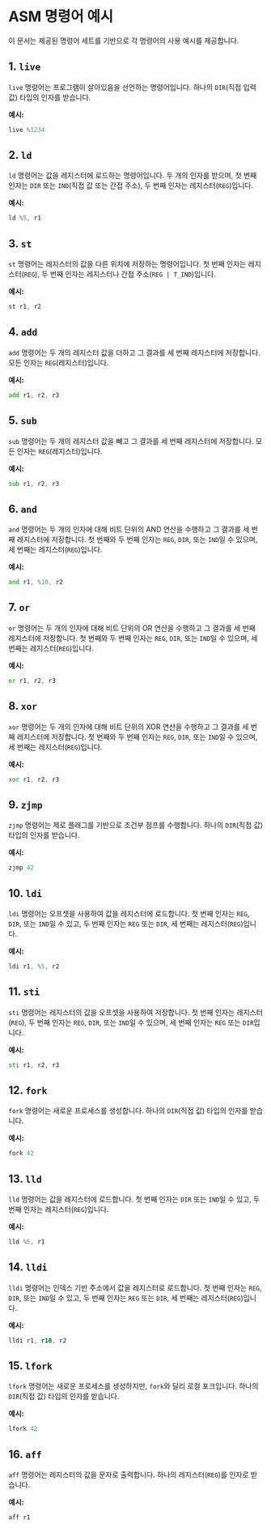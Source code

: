 
# ASM 명령어 예시

이 문서는 제공된 명령어 세트를 기반으로 각 명령어의 사용 예시를 제공합니다.

## 1. `live`

`live` 명령어는 프로그램이 살아있음을 선언하는 명령어입니다. 하나의 `DIR`(직접 입력 값) 타입의 인자를 받습니다.

**예시:**
```asm
live %1234
```

## 2. `ld`

`ld` 명령어는 값을 레지스터에 로드하는 명령어입니다. 두 개의 인자를 받으며, 첫 번째 인자는 `DIR` 또는 `IND`(직접 값 또는 간접 주소), 두 번째 인자는 레지스터(`REG`)입니다.

**예시:**
```asm
ld %5, r1
```

## 3. `st`

`st` 명령어는 레지스터의 값을 다른 위치에 저장하는 명령어입니다. 첫 번째 인자는 레지스터(`REG`), 두 번째 인자는 레지스터나 간접 주소(`REG | T_IND`)입니다.

**예시:**
```asm
st r1, r2
```

## 4. `add`

`add` 명령어는 두 개의 레지스터 값을 더하고 그 결과를 세 번째 레지스터에 저장합니다. 모든 인자는 `REG`(레지스터)입니다.

**예시:**
```asm
add r1, r2, r3
```

## 5. `sub`

`sub` 명령어는 두 개의 레지스터 값을 빼고 그 결과를 세 번째 레지스터에 저장합니다. 모든 인자는 `REG`(레지스터)입니다.

**예시:**
```asm
sub r1, r2, r3
```

## 6. `and`

`and` 명령어는 두 개의 인자에 대해 비트 단위의 AND 연산을 수행하고 그 결과를 세 번째 레지스터에 저장합니다. 첫 번째와 두 번째 인자는 `REG`, `DIR`, 또는 `IND`일 수 있으며, 세 번째는 레지스터(`REG`)입니다.

**예시:**
```asm
and r1, %10, r2
```

## 7. `or`

`or` 명령어는 두 개의 인자에 대해 비트 단위의 OR 연산을 수행하고 그 결과를 세 번째 레지스터에 저장합니다. 첫 번째와 두 번째 인자는 `REG`, `DIR`, 또는 `IND`일 수 있으며, 세 번째는 레지스터(`REG`)입니다.

**예시:**
```asm
or r1, r2, r3
```

## 8. `xor`

`xor` 명령어는 두 개의 인자에 대해 비트 단위의 XOR 연산을 수행하고 그 결과를 세 번째 레지스터에 저장합니다. 첫 번째와 두 번째 인자는 `REG`, `DIR`, 또는 `IND`일 수 있으며, 세 번째는 레지스터(`REG`)입니다.

**예시:**
```asm
xor r1, r2, r3
```

## 9. `zjmp`

`zjmp` 명령어는 제로 플래그를 기반으로 조건부 점프를 수행합니다. 하나의 `DIR`(직접 값) 타입의 인자를 받습니다.

**예시:**
```asm
zjmp 42
```

## 10. `ldi`

`ldi` 명령어는 오프셋을 사용하여 값을 레지스터에 로드합니다. 첫 번째 인자는 `REG`, `DIR`, 또는 `IND`일 수 있고, 두 번째 인자는 `REG` 또는 `DIR`, 세 번째는 레지스터(`REG`)입니다.

**예시:**
```asm
ldi r1, %5, r2
```

## 11. `sti`

`sti` 명령어는 레지스터의 값을 오프셋을 사용하여 저장합니다. 첫 번째 인자는 레지스터(`REG`), 두 번째 인자는 `REG`, `DIR`, 또는 `IND`일 수 있으며, 세 번째 인자는 `REG` 또는 `DIR`입니다.

**예시:**
```asm
sti r1, r2, r3
```

## 12. `fork`

`fork` 명령어는 새로운 프로세스를 생성합니다. 하나의 `DIR`(직접 값) 타입의 인자를 받습니다.

**예시:**
```asm
fork 42
```

## 13. `lld`

`lld` 명령어는 값을 레지스터에 로드합니다. 첫 번째 인자는 `DIR` 또는 `IND`일 수 있고, 두 번째 인자는 레지스터(`REG`)입니다.

**예시:**
```asm
lld %5, r1
```

## 14. `lldi`

`lldi` 명령어는 인덱스 기반 주소에서 값을 레지스터로 로드합니다. 첫 번째 인자는 `REG`, `DIR`, 또는 `IND`일 수 있고, 두 번째 인자는 `REG` 또는 `DIR`, 세 번째는 레지스터(`REG`)입니다.

**예시:**
```asm
lldi r1, r10, r2
```

## 15. `lfork`

`lfork` 명령어는 새로운 프로세스를 생성하지만, `fork`와 달리 로컬 포크입니다. 하나의 `DIR`(직접 값) 타입의 인자를 받습니다.

**예시:**
```asm
lfork 42
```

## 16. `aff`

`aff` 명령어는 레지스터의 값을 문자로 출력합니다. 하나의 레지스터(`REG`)를 인자로 받습니다.

**예시:**
```asm
aff r1
```